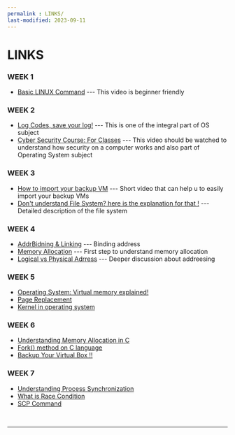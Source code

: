 ```yaml
---
permalink : LINKS/
last-modified: 2023-09-11
---
```


# LINKS

### WEEK 1
* [Basic LINUX Command](https://www.youtube.com/watch?v=cBokz0LTizk) --- This video is beginner friendly
### WEEK 2
* [Log Codes, save your log!](https://osp4diss.vlsm.org/ETC/logCodes.txt) --- This is one of the integral part of OS subject
* [Cyber Security Course: For Classes](https://www.youtube.com/watch?v=U_P23SqJaDc) --- This video should be watched to understand how security on a computer works and also part of Operating System subject
### WEEK 3
* [How to import your backup VM](https://www.youtube.com/watch?v=iFFiENbC7PQ&pp=ygUVdmlydHVhbGJveCBpbXBvcnQgb3Zh) --- Short video that can help u to easily import your backup VMs
* [Don't understand File System? here is the explanation for that !](https://www.freecodecamp.org/news/file-systems-architecture-explained/) --- Detailed description of the file system
### WEEK 4
* [AddrBidning & Linking](https://www.baeldung.com/cs/address-binding-in-operating-systems) --- Binding address
* [Memory Allocation](https://youtu.be/PuZ_xChlInM?si=AHNGJIMlDDK_ZDSb) --- First step to understand memory allocation
* [Logical vs Physical Adrress](https://www.geeksforgeeks.org/logical-and-physical-address-in-operating-system/) --- Deeper discussion about addreesing
### WEEK 5
* [Operating System: Virtual memory explained!](https://www.geeksforgeeks.org/virtual-memory-in-operating-system/)
* [Page Replacement](https://www.tutorialandexample.com/what-is-page-replacement-in-operating-system#:~:text=The%20concept%20of%20page%20replacement%20is%20based%20on,pages%20to%20corresponding%20pages%20on%20the%20storage%20device.)
* [Kernel in operating system](https://www.geeksforgeeks.org/kernel-in-operating-system/)
### WEEK 6
* [Understanding Memory Allocation in C](https://www.tutorialspoint.com/what-is-malloc-in-c-language)
* [Fork() method on C language](https://www.geeksforgeeks.org/fork-system-call/)
* [Backup Your Virtual Box !!](https://www.osradar.com/how-to-backup-vms-on-virtualbox/)
### WEEK 7
* [Understanding Process Synchronization](https://www.geeksforgeeks.org/introduction-of-process-synchronization/)
* [What is Race Condition](https://www.javatpoint.com/race-condition-in-operating-system)
* [SCP Command](https://linuxize.com/post/how-to-use-scp-command-to-securely-transfer-files/)
<br>
<hr>
